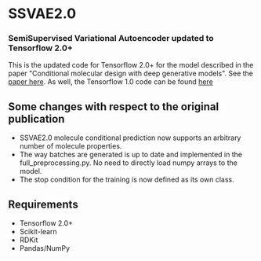 # SSVAE2.0
### SemiSupervised Variational Autoencoder updated to Tensorflow 2.0+

This is the updated code for Tensorflow 2.0+ for the model described in the paper "Conditional molecular design with deep generative models". See the [paper here](https://pubs.acs.org/doi/10.1021/acs.jcim.8b00263). As well, the Tensorflow 1.0 code can be found [here](https://github.com/nyu-dl/conditional-molecular-design-ssvae/tree/master)

## Some changes with respect to the original publication
- SSVAE2.0 molecule conditional prediction now supports an arbitrary number of molecule properties.
- The way batches are generated is up to date and implemented in the full_preprocessing.py. No need to directly load numpy arrays to the model.
- The stop condition for the training is now defined as its own class.

## Requirements
- Tensorflow 2.0+
- Scikit-learn
- RDKit
- Pandas/NumPy


